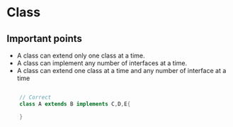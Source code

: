 # Class

## Important points

- A class can extend only one class at a time.
- A class can implement any number of interfaces at a time.
- A class can extend one class at a time and any number of interface at a time

```java

    // Correct
    class A extends B implements C,D,E{

    }

```